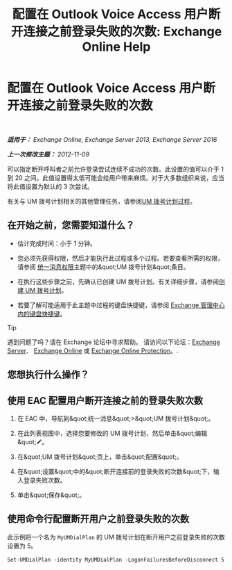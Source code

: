 ﻿---
title: '配置在 Outlook Voice Access 用户断开连接之前登录失败的次数: Exchange Online Help'
TOCTitle: 配置在 Outlook Voice Access 用户断开连接之前登录失败的次数
ms:assetid: 02f93888-168c-44bb-8cf6-17f5fcc3d733
ms:mtpsurl: https://technet.microsoft.com/zh-cn/library/Ee423537(v=EXCHG.150)
ms:contentKeyID: 50489840
ms.date: 05/23/2018
mtps_version: v=EXCHG.150
ms.translationtype: MT
---

# 配置在 Outlook Voice Access 用户断开连接之前登录失败的次数

 

_**适用于：** Exchange Online, Exchange Server 2013, Exchange Server 2016_

_**上一次修改主题：** 2012-11-09_

可以指定断开呼叫者之前允许登录尝试连续不成功的次数。此设置的值可以介于 1 到 20 之间。此值设置得太低可能会给用户带来麻烦。对于大多数组织来说，应当将此值设置为默认的 3 次尝试。

有关与 UM 拨号计划相关的其他管理任务，请参阅[UM 拨号计划过程](um-dial-plan-procedures-exchange-2013-help.md)。

## 在开始之前，您需要知道什么？

  - 估计完成时间：小于 1 分钟。

  - 您必须先获得权限，然后才能执行此过程或多个过程。若要查看所需的权限，请参阅 [统一消息权限](unified-messaging-permissions-exchange-2013-help.md)主题中的\&quot;UM 拨号计划\&quot;条目。

  - 在执行这些步骤之前，先确认已创建 UM 拨号计划。有关详细步骤，请参阅[创建 UM 拨号计划](create-a-um-dial-plan-exchange-2013-help.md)。

  - 若要了解可能适用于此主题中过程的键盘快捷键，请参阅 [Exchange 管理中心内的键盘快捷键](keyboard-shortcuts-in-the-exchange-admin-center-exchange-online-protection-help.md)。

> [!TIP]  
> 遇到问题了吗？请在 Exchange 论坛中寻求帮助。 请访问以下论坛：<a href="https://go.microsoft.com/fwlink/p/?linkid=60612">Exchange Server</a>、 <a href="https://go.microsoft.com/fwlink/p/?linkid=267542">Exchange Online</a> 或 <a href="https://go.microsoft.com/fwlink/p/?linkid=285351">Exchange Online Protection</a>。.


## 您想执行什么操作？

## 使用 EAC 配置用户断开连接之前的登录失败次数

1.  在 EAC 中，导航到\&quot;统一消息\&quot;\>\&quot;UM 拨号计划\&quot;。

2.  在此列表视图中，选择您要修改的 UM 拨号计划，然后单击\&quot;编辑\&quot;![编辑图标](images/Bb124582.6f53ccb2-1f13-4c02-bea0-30690e6ea71d(EXCHG.150).gif "编辑图标")。

3.  在\&quot;UM 拨号计划\&quot;页上，单击\&quot;配置\&quot;。

4.  在\&quot;设置\&quot;中的\&quot;断开连接前的登录失败的次数\&quot;下，输入登录失败次数。

5.  单击\&quot;保存\&quot;。

## 使用命令行配置断开用户之前登录失败的次数

此示例将一个名为 `MyUMDialPlan` 的 UM 拨号计划在断开用户之前登录失败的次数设置为 5。

    Set-UMDialPlan -identity MyUMDialPlan -LogonFailuresBeforeDisconnect 5

